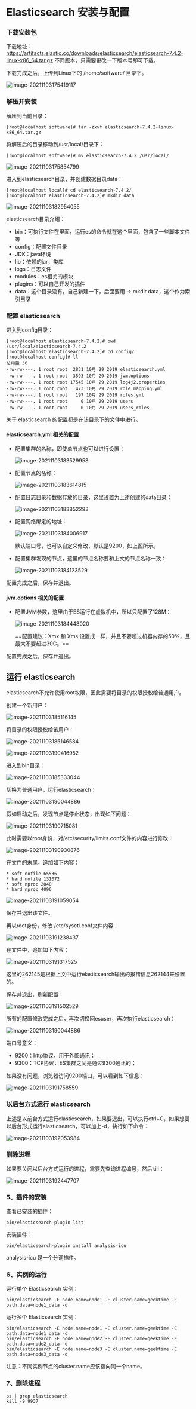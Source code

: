 # Elasticsearch 安装与配置



### 下载安装包

下载地址：https://artifacts.elastic.co/downloads/elasticsearch/elasticsearch-7.4.2-linux-x86_64.tar.gz 不同版本，只需要更改一下版本号即可下载。

下载完成之后，上传到Linux下的 /home/software/ 目录下。

![image-20211103175419117](assets/image-20211103175419117.png)



### 解压并安装

解压到当前目录：

```shell
[root@localhost software]# tar -zxvf elasticsearch-7.4.2-linux-x86_64.tar.gz 
```

将解压后的目录移动到/usr/local/目录下：

```shell
[root@localhost software]# mv elasticsearch-7.4.2 /usr/local/
```

![image-20211103175854799](assets/image-20211103175854799.png)

进入到elasticsearch目录，并创建数据目录data：

```shell
[root@localhost local]# cd elasticsearch-7.4.2/
[root@localhost elasticsearch-7.4.2]# mkdir data
```

![image-20211103182954055](assets/image-20211103182954055.png)

elasticsearch目录介绍：

- bin：可执行文件在里面，运行es的命令就在这个里面，包含了一些脚本文件等
- config：配置文件目录
- JDK：java环境
- lib：依赖的jar，类库
- logs：日志文件
- modules：es相关的模块
- plugins：可以自己开发的插件
- data：这个目录没有，自己新建一下，后面要用 -&gt; mkdir data，这个作为索引目录

### 配置 elasticsearch

进入到config目录：

```shell
[root@localhost elasticsearch-7.4.2]# pwd
/usr/local/elasticsearch-7.4.2
[root@localhost elasticsearch-7.4.2]# cd config/
[root@localhost config]# ll
总用量 36
-rw-rw----. 1 root root  2831 10月 29 2019 elasticsearch.yml
-rw-rw----. 1 root root  3593 10月 29 2019 jvm.options
-rw-rw----. 1 root root 17545 10月 29 2019 log4j2.properties
-rw-rw----. 1 root root   473 10月 29 2019 role_mapping.yml
-rw-rw----. 1 root root   197 10月 29 2019 roles.yml
-rw-rw----. 1 root root     0 10月 29 2019 users
-rw-rw----. 1 root root     0 10月 29 2019 users_roles
```

关于 elasticsearch 的配置都是在该目录下的文件中进行。

#### elasticsearch.yml 相关的配置

- 配置集群的名称，即使单节点也可以进行设置：

  ![image-20211103183529958](assets/image-20211103183529958.png)

- 配置节点的名称：

  ![image-20211103183614815](assets/image-20211103183614815.png)

- 配置日志目录和数据存放的目录，这里设置为上述创建的data目录：

  ![image-20211103183852293](assets/image-20211103183852293.png)

- 配置网络绑定的地址：

  ![image-20211103184006917](assets/image-20211103184006917.png)

  默认端口号，也可以自定义修改，默认是9200，如上图所示。

- 配置集群发现的节点，这里的节点名称要和上文的节点名称一致：

  ![image-20211103184123529](assets/image-20211103184123529.png)

配置完成之后，保存并退出。

#### jvm.options 相关的配置

- 配置JVM参数，这里由于ES运行在虚拟机中，所以只配置了128M：

  ![image-20211103184448020](assets/image-20211103184448020.png)

  ==配置建议：Xmx 和 Xms 设置成一样，并且不要超过机器内存的50%，且最大不要超过30G。==

配置完成之后，保存并退出。



## 运行 elasticsearch

elasticsearch不允许使用root权限，因此需要将目录的权限授权给普通用户。

创建一个新用户：

![image-20211103185116145](assets/image-20211103185116145.png)

将目录的权限授权给该用户：

![image-20211103185146584](assets/image-20211103185146584.png)

![image-20211103190416952](assets/image-20211103190416952.png)

进入到bin目录：

![image-20211103185333044](assets/image-20211103185333044.png)

切换为普通用户，运行elasticsearch：

![image-20211103190044886](assets/image-20211103190044886.png)

假如启动之后，发现节点是停止状态，出现如下问题：

![image-20211103190715081](assets/image-20211103190715081.png)

此时需要以root身份，对/etc/security/limits.conf文件的内容进行修改：

![image-20211103190930876](assets/image-20211103190930876.png)

在文件的末尾，追加如下内容：

```
* soft nofile 65536
* hard nofile 131072
* soft nproc 2048
* hard nproc 4096
```

![image-20211103191059054](assets/image-20211103191059054.png)

保存并退出该文件。

再以root身份，修改 /etc/sysctl.conf文件内容：

![image-20211103191238437](assets/image-20211103191238437.png)

在文件中，追加如下内容：

![image-20211103191317525](assets/image-20211103191317525.png)

这里的262145是根据上文中运行elasticsearch输出的报错信息262144来设置的。

保存并退出，刷新配置：

![image-20211103191502529](assets/image-20211103191502529.png)

所有的配置修改完成之后，再次切换回esuser，再次执行elasticsearch：

![image-20211103190044886](assets/image-20211103190044886.png)

端口号意义：

- 9200：http协议，用于外部通讯；
- 9300：TCP协议，ES集群之间是通过9300通讯的；

如果没有问题，浏览器访问9200端口，可以看到如下信息：

![image-20211103191758559](assets/image-20211103191758559.png)



### 以后台方式运行 elasticsearch

上述是以前台方式运行elasticsearch，如果要退出，可以执行ctrl+C，如果想要以后台形式运行elasticsearch，可以加上-d，执行如下命令：

![image-20211103192053984](assets/image-20211103192053984.png)

### 删除进程

如果要关闭以后台方式运行的进程，需要先查询进程编号，然后kill：

![image-20211103192447707](assets/image-20211103192447707.png)







### 5、插件的安装

查看已安装的插件：

```
bin/elasticsearch-plugin list
```

安装插件：

```
bin/elasticsearch-plugin install analysis-icu
```

analysis-icu 是一个分词插件。

### 6、实例的运行

运行单个 Elasticsearch 实例：

```
bin/elasticsearch -E node.name=node1 -E cluster.name=geektime -E path.data=node1_data -d
```

运行多个 Elasticsearch 实例：

```
bin/elasticsearch -E node.name=node1 -E cluster.name=geektime -E path.data=node1_data -d
bin/elasticsearch -E node.name=node2 -E cluster.name=geektime -E path.data=node2_data -d
bin/elasticsearch -E node.name=node3 -E cluster.name=geektime -E path.data=node3_data -d
```

注意：不同实例节点的cluster.name应该指向同一个name。

### 7、删除进程

```
ps | grep elasticsearch
kill -9 9937
```


